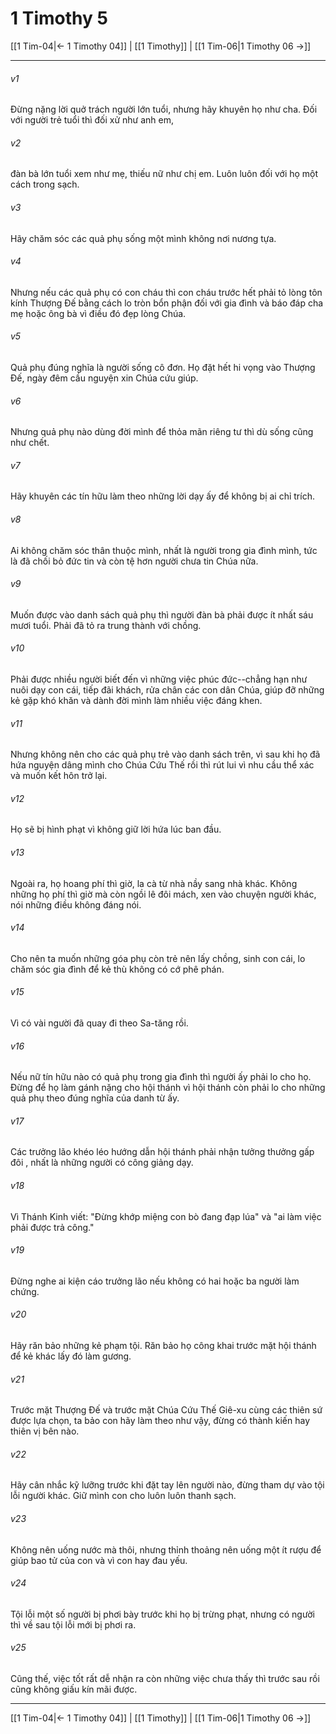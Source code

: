 # 1 Timothy 5

[[1 Tim-04|← 1 Timothy 04]] | [[1 Timothy]] | [[1 Tim-06|1 Timothy 06 →]]
***



###### v1 
Đừng nặng lời quở trách người lớn tuổi, nhưng hãy khuyên họ như cha. Đối với người trẻ tuổi thì đối xử như anh em, 

###### v2 
đàn bà lớn tuổi xem như mẹ, thiếu nữ như chị em. Luôn luôn đối với họ một cách trong sạch. 

###### v3 
Hãy chăm sóc các quả phụ sống một mình không nơi nương tựa. 

###### v4 
Nhưng nếu các quả phụ có con cháu thì con cháu trước hết phải tỏ lòng tôn kính Thượng Đế bằng cách lo tròn bổn phận đối với gia đình và báo đáp cha mẹ hoặc ông bà vì điều đó đẹp lòng Chúa. 

###### v5 
Quả phụ đúng nghĩa là người sống cô đơn. Họ đặt hết hi vọng vào Thượng Đế, ngày đêm cầu nguyện xin Chúa cứu giúp. 

###### v6 
Nhưng quả phụ nào dùng đời mình để thỏa mãn riêng tư thì dù sống cũng như chết. 

###### v7 
Hãy khuyên các tín hữu làm theo những lời dạy ấy để không bị ai chỉ trích. 

###### v8 
Ai không chăm sóc thân thuộc mình, nhất là người trong gia đình mình, tức là đã chối bỏ đức tin và còn tệ hơn người chưa tin Chúa nữa. 

###### v9 
Muốn được vào danh sách quả phụ thì người đàn bà phải được ít nhất sáu mươi tuổi. Phải đã tỏ ra trung thành với chồng. 

###### v10 
Phải được nhiều người biết đến vì những việc phúc đức--chẳng hạn như nuôi dạy con cái, tiếp đãi khách, rửa chân các con dân Chúa, giúp đỡ những kẻ gặp khó khăn và dành đời mình làm nhiều việc đáng khen. 

###### v11 
Nhưng không nên cho các quả phụ trẻ vào danh sách trên, vì sau khi họ đã hứa nguyện dâng mình cho Chúa Cứu Thế rồi thì rút lui vì nhu cầu thể xác và muốn kết hôn trở lại. 

###### v12 
Họ sẽ bị hình phạt vì không giữ lời hứa lúc ban đầu. 

###### v13 
Ngoài ra, họ hoang phí thì giờ, la cà từ nhà nầy sang nhà khác. Không những họ phí thì giờ mà còn ngồi lê đôi mách, xen vào chuyện người khác, nói những điều không đáng nói. 

###### v14 
Cho nên ta muốn những góa phụ còn trẻ nên lấy chồng, sinh con cái, lo chăm sóc gia đình để kẻ thù không có cớ phê phán. 

###### v15 
Vì có vài người đã quay đi theo Sa-tăng rồi. 

###### v16 
Nếu nữ tín hữu nào có quả phụ trong gia đình thì người ấy phải lo cho họ. Đừng để họ làm gánh nặng cho hội thánh vì hội thánh còn phải lo cho những quả phụ theo đúng nghĩa của danh từ ấy. 

###### v17 
Các trưởng lão khéo léo hướng dẫn hội thánh phải nhận tưởng thưởng gấp đôi , nhất là những người có công giảng dạy. 

###### v18 
Vì Thánh Kinh viết: "Đừng khớp miệng con bò đang đạp lúa" và "ai làm việc phải được trả công." 

###### v19 
Đừng nghe ai kiện cáo trưởng lão nếu không có hai hoặc ba người làm chứng. 

###### v20 
Hãy răn bảo những kẻ phạm tội. Răn bảo họ công khai trước mặt hội thánh để kẻ khác lấy đó làm gương. 

###### v21 
Trước mặt Thượng Đế và trước mặt Chúa Cứu Thế Giê-xu cùng các thiên sứ được lựa chọn, ta bảo con hãy làm theo như vậy, đừng có thành kiến hay thiên vị bên nào. 

###### v22 
Hãy cân nhắc kỹ lưỡng trước khi đặt tay lên người nào, đừng tham dự vào tội lỗi người khác. Giữ mình con cho luôn luôn thanh sạch. 

###### v23 
Không nên uống nước mà thôi, nhưng thỉnh thoảng nên uống một ít rượu để giúp bao tử của con và vì con hay đau yếu. 

###### v24 
Tội lỗi một số người bị phơi bày trước khi họ bị trừng phạt, nhưng có người thì về sau tội lỗi mới bị phơi ra. 

###### v25 
Cũng thế, việc tốt rất dễ nhận ra còn những việc chưa thấy thì trước sau rồi cũng không giấu kín mãi được.

***
[[1 Tim-04|← 1 Timothy 04]] | [[1 Timothy]] | [[1 Tim-06|1 Timothy 06 →]]
